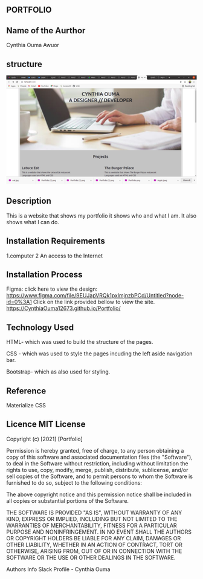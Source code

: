 ## PORTFOLIO

## Name of the Aurthor
Cynthia Ouma Awuor

## structure

![Project Image](/images/project.png)
## Description

This is a website that shows my portfolio it shows who and what I am. It also shows what I can do.

## Installation Requirements

1.computer 
2 An access to the Internet

## Installation Process
Figma: click here to view the design: https://www.figma.com/file/9EUJapVRQk1pxlmjnzbPCd/Untitled?node-id=0%3A1
Click on the link provided bellow to view the site. https://CynthiaOuma12673.github.io/Portfolio/


## Technology Used

HTML- which was used to build the structure of the pages.

CSS - which was used to style the pages incuding the left aside navigation bar.

Bootstrap- which as also used for styling.

## Reference

Materialize CSS

## Licence MIT License

Copyright (c) [2021] [Portfolio]

Permission is hereby granted, free of charge, to any person obtaining a copy of this software and associated documentation files (the "Software"), to deal in the Software without restriction, including without limitation the rights to use, copy, modify, merge, publish, distribute, sublicense, and/or sell copies of the Software, and to permit persons to whom the Software is furnished to do so, subject to the following conditions:

The above copyright notice and this permission notice shall be included in all copies or substantial portions of the Software.

THE SOFTWARE IS PROVIDED "AS IS", WITHOUT WARRANTY OF ANY KIND, EXPRESS OR IMPLIED, INCLUDING BUT NOT LIMITED TO THE WARRANTIES OF MERCHANTABILITY, FITNESS FOR A PARTICULAR PURPOSE AND NONINFRINGEMENT. IN NO EVENT SHALL THE AUTHORS OR COPYRIGHT HOLDERS BE LIABLE FOR ANY CLAIM, DAMAGES OR OTHER LIABILITY, WHETHER IN AN ACTION OF CONTRACT, TORT OR OTHERWISE, ARISING FROM, OUT OF OR IN CONNECTION WITH THE SOFTWARE OR THE USE OR OTHER DEALINGS IN THE SOFTWARE.

Authors Info Slack Profile - Cynthia Ouma